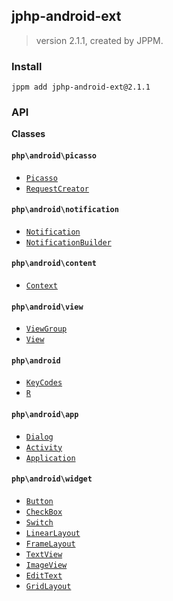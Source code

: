 ## jphp-android-ext
> version 2.1.1, created by JPPM.


### Install
```
jppm add jphp-android-ext@2.1.1
```

### API
**Classes**

#### `php\android\picasso`

- [`Picasso`](classes/php/android/picasso/Picasso.md)
- [`RequestCreator`](classes/php/android/picasso/RequestCreator.md)

#### `php\android\notification`

- [`Notification`](classes/php/android/notification/Notification.md)
- [`NotificationBuilder`](classes/php/android/notification/NotificationBuilder.md)

#### `php\android\content`

- [`Context`](classes/php/android/content/Context.md)

#### `php\android\view`

- [`ViewGroup`](classes/php/android/view/ViewGroup.md)
- [`View`](classes/php/android/view/View.md)

#### `php\android`

- [`KeyCodes`](classes/php/android/KeyCodes.md)
- [`R`](classes/php/android/R.md)

#### `php\android\app`

- [`Dialog`](classes/php/android/app/Dialog.md)
- [`Activity`](classes/php/android/app/Activity.md)
- [`Application`](classes/php/android/app/Application.md)

#### `php\android\widget`

- [`Button`](classes/php/android/widget/Button.md)
- [`CheckBox`](classes/php/android/widget/CheckBox.md)
- [`Switch`](classes/php/android/widget/Switch.md)
- [`LinearLayout`](classes/php/android/widget/LinearLayout.md)
- [`FrameLayout`](classes/php/android/widget/FrameLayout.md)
- [`TextView`](classes/php/android/widget/TextView.md)
- [`ImageView`](classes/php/android/widget/ImageView.md)
- [`EditText`](classes/php/android/widget/EditText.md)
- [`GridLayout`](classes/php/android/widget/GridLayout.md)